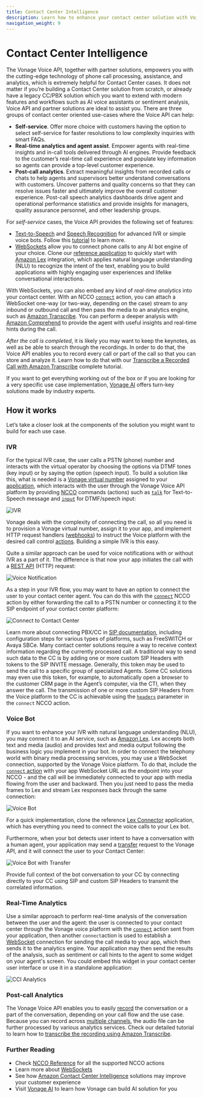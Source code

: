```yaml
---
title: Contact Center Intelligence
description: Learn how to enhance your contact center solution with Voice API.
navigation_weight: 9
---
```


# Contact Center Intelligence

The Vonage Voice API, together with partner solutions, empowers you with the cutting-edge technology of phone call processing, assistance, and analytics, which is extremely helpful for Contact Center cases. It does not matter if you’re building a Contact Center solution from scratch, or already have a legacy CC/PBX solution which you want to extend with modern features and workflows such as AI voice assistants or sentiment analysis, Voice API and partner solutions are ideal to assist you.
There are three groups of contact center oriented use-cases where the Voice API can help:

* **Self-service**. Offer more choice with customers having the option to select self-service for faster resolutions to low complexity inquiries with smart FAQs.
* **Real-time analytics and agent assist**. Empower agents with real-time insights and in-call tools delivered through AI engines.  Provide feedback to the customer’s real-time call experience and populate key information so agents can provide a top-level customer experience.
* **Post-call analytics**. Extract meaningful insights from recorded calls or chats to help agents and supervisors better understand conversations with customers. Uncover patterns and quality concerns so that they can resolve issues faster and ultimately improve the overall customer experience. Post-call speech analytics dashboards drive agent and operational performance statistics and provide insights for managers, quality assurance personnel, and other leadership groups.

For *self-service* cases, the Voice API provides the following set of features:

* [Text-to-Speech](/voice/voice-api/guides/text-to-speech) and [Speech Recognition](/voice/voice-api/guides/asr) for advanced IVR or simple voice bots. Follow this [tutorial](/use-cases/asr-use-case-voice-bot) to learn more.
* [WebSockets](/voice/voice-api/guides/websockets) allow you to connect phone calls to any AI bot engine of your choice. Clone our [reference application](https://github.com/Nexmo/lex-connector) to quickly start with [Amazon Lex](https://aws.amazon.com/lex/) integration, which applies natural language understanding (NLU) to recognize the intent of the text, enabling you to build applications with highly engaging user experiences and lifelike conversational interactions. 

With WebSockets, you can also embed any kind of *real-time analytics* into your contact center. With an NCCO [`connect`](/voice/voice-api/ncco-reference#connect) action, you can attach a WebSocket one-way (or two-way, depending on the case) stream to any inbound or outbound call and then pass the media to an analytics engine, such as [Amazon Transcribe](https://aws.amazon.com/transcribe/). You can perform a deeper analysis with [Amazon Comprehend](https://aws.amazon.com/comprehend/) to provide the agent with useful insights and real-time hints during the call.

*After the call is completed*, it is likely you may want to keep the keynotes, as well as be able to search through the recordings. In order to do that, the Voice API enables you to record every call or part of the call so that you can store and analyze it. Learn how to do that with our [Transcribe a Recorded Call with Amazon Transcribe](/use-cases/trancribe-amazon-api) complete tutorial.

If you want to get everything working out of the box or if you are looking for a very specific use case implementation, [Vonage AI](ai.vonage.com) offers turn-key solutions made by industry experts.

## How it works

Let’s take a closer look at the components of the solution you might want to build for each use case.

### IVR

For the typical IVR case, the user calls a PSTN (phone) number and interacts with the virtual operator by choosing the options via DTMF tones (key input) or by saying the option (speech input). To build a solution like this, what is needed is a [Vonage virtual number](/numbers/overview) assigned to your [application](/application/overview), which interacts with the user through the Vonage Voice API platform by providing [NCCO](/voice/voice-api/guides/ncco) commands (actions) such as [`talk`](/voice/voice-api/ncco-reference#talk) for Text-to-Speech message and [`input`](/voice/voice-api/ncco-reference#input) for DTMF/speech input:

![IVR](/images/voice-api/cci_ivr.png)

Vonage deals with the complexity of connecting the call, so all you need is to provision a Vonage virtual number, assign it to your app, and implement HTTP request handlers ([webhooks](/voice/voice-api/webhook-reference)) to instruct the Voice platform with the desired call control [actions](/voice/voice-api/ncco-reference). Building a simple IVR is this easy.

Quite a similar approach can be used for voice notifications with or without IVR as a part of it. The difference is that now your app initiates the call with a [REST API](/api/voice#createCall) (HTTP) request:

![Voice Notification](/images/voice-api/cci_outbound.png)

As a step in your IVR flow, you may want to have an option to connect the user to your contact center agent. You can do this with the [`connect`](/voice/voice-api/ncco-reference#connect) NCCO action by either forwarding the call to a PSTN number or connecting it to the SIP endpoint of your contact center platform:

![Connect to Contact Center](/images/voice-api/cci_ivr_connect.png)

Learn more about connecting PBX/CC in [SIP documentation](/voice/sip/overview), including configuration steps for various types of platforms, such as FreeSWITCH or Avaya SBCe.
Many contact center solutions require a way to receive context information regarding the currently processed call. A traditional way to send such data to the CC is by adding one or more custom SIP Headers with tokens to the SIP INVITE message. Generally, this token may be used to send the call to a specific group of specialized Agents. Some CC solutions may even use this token, for example, to automatically open a browser to the customer CRM page in the Agent’s computer, via the CTI, when they answer the call. 
The transmission of one or more custom SIP Headers from the Voice platform to the CC is achievable using the [`headers`](/voice/voice-api/ncco-reference#sip-the-sip-endpoint-to-connect-to) parameter in the `connect` NCCO action.

### Voice Bot

If you want to enhance your IVR with natural language understanding (NLU), you may connect it to an AI service, such as [Amazon Lex](https://aws.amazon.com/lex/). Lex accepts both text and media (audio) and provides text and media output following the business logic you implement in your bot. In order to connect the telephony world with binary media processing services, you may use a WebSocket connection, supported by the Vonage Voice platform. To do that, include the [`connect` action](/voice/voice-api/ncco-reference#connect) with your app WebSocket URL as the endpoint into your NCCO - and the call will be immediately connected to your app with media flowing from the user and backward. Then you just need to pass the media frames to Lex and stream Lex responses back through the same connection:

![Voice Bot](/images/voice-api/cci_bot.png)

For a quick implementation, clone the reference [Lex Connector](https://github.com/Nexmo/lex-connector) application, which has everything you need to connect the voice calls to your Lex bot.

Furthermore, when your bot detects user intent to have a conversation with a human agent, your application may send a [transfer](/voice/voice-api/code-snippets/transfer-a-call) request to the Vonage API, and it will connect the user to your Contact Center:

![Voice Bot with Transfer](/images/voice-api/cci_bot_transfer.png)

Provide full context of the bot conversation to your CC by connecting directly to your CC using SIP and custom SIP Headers to transmit the correlated information.

### Real-Time Analytics

Use a similar approach to perform real-time analysis of the conversation between the user and the agent: the user is connected to your contact center through the Vonage voice platform with the [`connect`](/voice/voice-api/ncco-reference#connect) action sent from your application, then another `connect`action is used to establish a [WebSocket](/voice/voice-api/guides/websockets) connection for sending the call media to your app, which then sends it to the analytics engine. Your application may then send the results of the analysis, such as sentiment or call hints to the agent to some widget on your agent's screen. You could embed this widget in your contact center user interface or use it in a standalone application:

![CCI Analytics](/images/voice-api/cci_analytics.png)

### Post-call Analytics

The Vonage Voice API enables you to easily [record](/voice/voice-api/guides/recording) the conversation or a part of the conversation, depending on your call flow and the use case. Because you can record across [multiple channels](/voice/voice-api/guides/recording#multi-channel-recording), the audio file can be further processed by various analytics services. Check our detailed tutorial to learn how to [transcribe the recording using Amazon Transcribe](/use-cases/trancribe-amazon-api).

### Further Reading
* Check [NCCO Reference](/voice/voice-api/ncco-reference) for all the supported NCCO actions
* Learn more about [WebSockets](/voice/voice-api/guides/websockets)
* See how [Amazon Contact Center Intelligence](https://aws.amazon.com/machine-learning/contact-center-intelligence/) solutions may improve your customer experience
* Visit [Vonage AI](ai.vonage.com) to learn how Vonage can build AI solution for you

